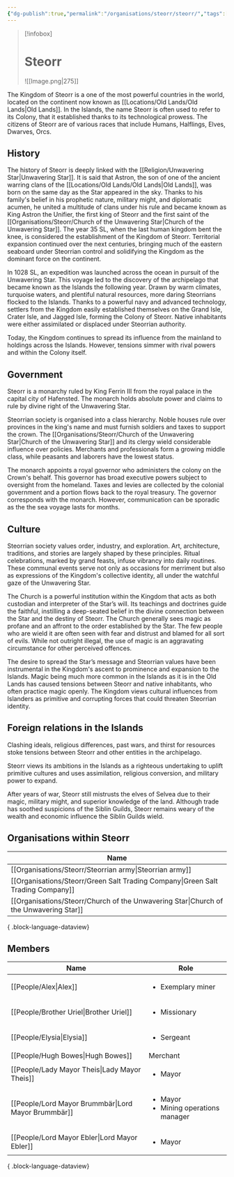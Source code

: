 ```yaml
---
{"dg-publish":true,"permalink":"/organisations/steorr/steorr/","tags":["organisation"]}
---
```


> [!infobox] 
> # Steorr 
> ![[Image.png\|275]]

The Kingdom of Steorr is a one of the most powerful countries in the world, located on the continent now known as [[Locations/Old Lands/Old Lands\|Old Lands]]. In the Islands, the name Steorr is often used to refer to its Colony, that it established thanks to its technological prowess. The citizens of Steorr are of various races that include Humans, Halflings, Elves, Dwarves, Orcs.

## History
The history of Steorr is deeply linked with the [[Religion/Unwavering Star\|Unwavering Star]]. It is said that Astron, the son of one of the ancient warring clans of the [[Locations/Old Lands/Old Lands\|Old Lands]], was born on the same day as the Star appeared in the sky. Thanks to his family's belief in his prophetic nature, military might, and diplomatic acumen, he united a multitude of clans under his rule and became known as King Astron the Unifier, the first king of Steorr and the first saint of the [[Organisations/Steorr/Church of the Unwavering Star\|Church of the Unwavering Star]]. The year 35 SL, when the last human kingdom bent the knee, is considered the establishment of the Kingdom of Steorr. Territorial expansion continued over the next centuries, bringing much of the eastern seaboard under Steorrian control and solidifying the Kingdom as the dominant force on the continent.

In 1028 SL, an expedition was launched across the ocean in pursuit of the Unwavering Star. This voyage led to the discovery of the archipelago that became known as the Islands the following year. Drawn by warm climates, turquoise waters, and plentiful natural resources, more daring Steorrians flocked to the Islands. Thanks to a powerful navy and advanced technology, settlers from the Kingdom easily established themselves on the Grand Isle, Crater Isle, and Jagged Isle, forming the Colony of Steorr. Native inhabitants were either assimilated or displaced under Steorrian authority.

Today, the Kingdom continues to spread its influence from the mainland to holdings across the Islands. However, tensions simmer with rival powers and within the Colony itself. 

## Government
Steorr is a monarchy ruled by King Ferrin III from the royal palace in the capital city of Hafensted. The monarch holds absolute power and claims to rule by divine right of the Unwavering Star.

Steorrian society is organised into a class hierarchy. Noble houses rule over provinces in the king's name and must furnish soldiers and taxes to support the crown. The [[Organisations/Steorr/Church of the Unwavering Star\|Church of the Unwavering Star]] and its clergy wield considerable influence over policies. Merchants and professionals form a growing middle class, while peasants and laborers have the lowest status.

The monarch appoints a royal governor who administers the colony on the Crown's behalf. This governor has broad executive powers subject to oversight from the homeland. Taxes and levies are collected by the colonial government and a portion flows back to the royal treasury. The governor corresponds with the monarch. However, communication can be sporadic as the the sea voyage lasts for months.

## Culture
Steorrian society values order, industry, and exploration. Art, architecture, traditions, and stories are largely shaped by these principles. Ritual celebrations, marked by grand feasts, infuse vibrancy into daily routines. These communal events serve not only as occasions for merriment but also as expressions of the Kingdom's collective identity, all under the watchful gaze of the Unwavering Star.

The Church is a powerful institution within the Kingdom that acts as both custodian and interpreter of the Star’s will. Its teachings and doctrines guide the faithful, instilling a deep-seated belief in the divine connection between the Star and the destiny of Steorr. The Church generally sees magic as profane and an affront to the order established by the Star. The few people who are wield it are often seen with fear and distrust and blamed for all sort of evils. While not outright illegal, the use of magic is an aggravating circumstance for other perceived offences.

The desire to spread the Star’s message and Steorrian values have been instrumental in the Kingdom's ascent to prominence and expansion to the Islands. Magic being much more common in the Islands as it is in the Old Lands has caused tensions between Steorr and native inhabitants, who often practice magic openly. The Kingdom views cultural influences from Islanders as primitive and corrupting forces that could threaten Steorrian identity.

## Foreign relations in the Islands

Clashing ideals, religious differences, past wars, and thirst for resources stoke tensions between Steorr and other entities in the archipelago. 

Steorr views its ambitions in the Islands as a righteous undertaking to uplift primitive cultures and uses assimilation, religious conversion, and military power to expand. 

After years of war, Steorr still mistrusts the elves of Selvea due to their magic, military might, and superior knowledge of the land. Although trade has soothed suspicions of the Siblín Guilds, Steorr remains weary of the wealth and economic influence the Siblín Guilds wield. 

## Organisations within Steorr
| Name                                                                                     |
| ---------------------------------------------------------------------------------------- |
| [[Organisations/Steorr/Steorrian army\|Steorrian army]]                               |
| [[Organisations/Steorr/Green Salt Trading Company\|Green Salt Trading Company]]       |
| [[Organisations/Steorr/Church of the Unwavering Star\|Church of the Unwavering Star]] |

{ .block-language-dataview}

## Members
| Name                                                   | Role                                                      |
| ------------------------------------------------------ | --------------------------------------------------------- |
| [[People/Alex\|Alex]]                               | <ul><li>Exemplary miner</li></ul>                         |
| [[People/Brother Uriel\|Brother Uriel]]             | <ul><li>Missionary</li></ul>                              |
| [[People/Elysia\|Elysia]]                           | <ul><li>Sergeant</li></ul>                                |
| [[People/Hugh Bowes\|Hugh Bowes]]                   | Merchant                                                  |
| [[People/Lady Mayor Theis\|Lady Mayor Theis]]       | <ul><li>Mayor</li></ul>                                   |
| [[People/Lord Mayor Brummbär\|Lord Mayor Brummbär]] | <ul><li>Mayor</li><li>Mining operations manager</li></ul> |
| [[People/Lord Mayor Ebler\|Lord Mayor Ebler]]       | <ul><li>Mayor</li></ul>                                   |

{ .block-language-dataview}

